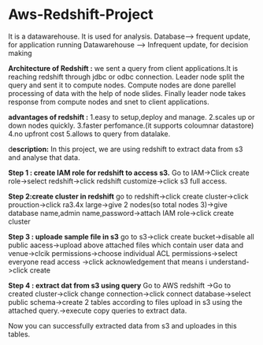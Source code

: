 # Aws-Redshift-Project

It is a datawarehouse.
It is used for analysis.
Database-->  frequent update, for application running
Datawarehouse --> Infrequent update, for decision making

**Architecture of Redshift :**
we sent a query from client applications.It is reaching redshift through jdbc or odbc connection. Leader node split the query and sent it to compute nodes. Compute nodes are done parellel processing of data with the help of node slides. Finally leader node takes response from compute nodes and snet to client applications.

**advantages of redshift :** 
1.easy to setup,deploy and manage.
2.scales up or down nodes quickly.
3.faster perfomance.(it supports coloumnar datastore)
4.no upfront cost
5.allows to query from datalake.

d**escription:**
In this project, we are using redshift to extract data from s3 and analyse that data.

**Step 1 : create IAM role for redshift to access s3.**
Go to IAM->Click create role->select redshift->click redshift customize->click s3 full access.

**Step 2:create cluster in redshift**
go to redshift->click create cluster->click prouction->click ra3.4x large->give 2 nodes(so total nodes 3)->give database name,admin name,password->attach IAM role->click create cluster

**Step 3 : uploade sample file in s3**
go to s3->click create bucket->disable all public aacess->upload above attached  files which contain user data and venue->clcik permissions->choose individual ACL permissions->select everyone read access ->click acknowledgement that means i understand->click create

**Step 4 : extract dat from s3 using query**
Go to AWS redshift ->Go to created cluster->click  change connection->click connect database->select public schema->create 2 tables according to files upload in s3 using the attached query.->execute copy queries to extract data.

Now you can successfully extracted data from s3 and uploades in this tables.
